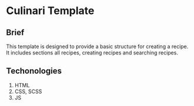 # Culinari Template

## Brief
This template is designed to provide a basic structure for creating a recipe. It includes sections all recipes, creating recipes and searching recipes.

## Techonologies
1. HTML
2. CSS, SCSS
3. JS
